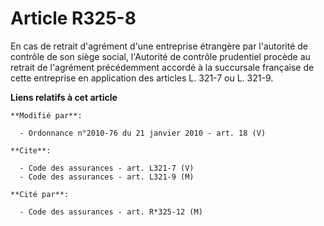 # Article R325-8

En cas de retrait d'agrément d'une entreprise étrangère par l'autorité de contrôle de son siège social, l'Autorité de
contrôle prudentiel procède au retrait de l'agrément précédemment accordé à la succursale française de cette entreprise en
application des articles L. 321-7 ou L. 321-9.

**Liens relatifs à cet article**

	**Modifié par**:

	  - Ordonnance n°2010-76 du 21 janvier 2010 - art. 18 (V)

	**Cite**:

	  - Code des assurances - art. L321-7 (V)
	  - Code des assurances - art. L321-9 (M)

	**Cité par**:

	  - Code des assurances - art. R*325-12 (M)

